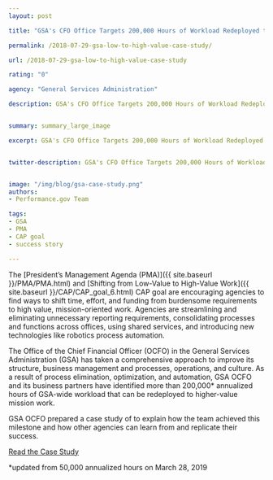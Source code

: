 ```yaml
---
layout: post

title: "GSA's CFO Office Targets 200,000 Hours of Workload Redeployed to Higher-Value Mission Work"

permalink: /2018-07-29-gsa-low-to-high-value-case-study/

url: /2018-07-29-gsa-low-to-high-value-case-study

rating: "0"

agency: "General Services Administration"

description: GSA's CFO Office Targets 200,000 Hours of Workload Redeployed to Higher-Value Mission Work


summary: summary_large_image

excerpt: GSA's CFO Office Targets 200,000 Hours of Workload Redeployed to Higher-Value Mission Work


twitter-description: GSA's CFO Office Targets 200,000 Hours of Workload Redeployed to Higher-Value Mission Work


image: "/img/blog/gsa-case-study.png"
authors:
- Performance.gov Team

tags:
- GSA
- PMA
- CAP goal
- success story

---
```


The [President’s Management Agenda (PMA)]({{  site.baseurl  }}/PMA/PMA.html) and [Shifting from Low-Value to High-Value Work]({{  site.baseurl  }}/CAP/CAP_goal_6.html) CAP goal are encouraging agencies to find ways to shift time, effort, and funding from burdensome requirements to high value, mission-oriented work. Agencies are streamlining and eliminating unnecessary reporting requirements, consolidating processes and functions across offices, using shared services, and introducing new technologies like robotics process automation.

The Office of the Chief Financial Officer (OCFO) in the General Services Administration (GSA) has taken a comprehensive approach to improve its structure, business management and processes, operations, and culture. As a result of process elimination, optimization, and automation, GSA OCFO and its business partners have identified more than 200,000* annualized hours of GSA-wide workload that can be redeployed to higher-value mission work.  

GSA OCFO prepared a case study of to explain how the team achieved this milestone and how other agencies can learn from and replicate their success.

<a class="usa-button" href="https://www.gsa.gov/cdnstatic/CAPGoal6GSACFOCaseStudyFINAL_rev.pdf" target="_blank">Read the Case Study</a>

*updated from 50,000 annualized hours on March 28, 2019
